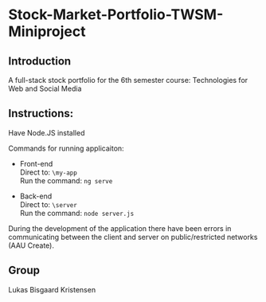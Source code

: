 # Stock-Market-Portfolio-TWSM-Miniproject
<h2>Introduction</h2>
A full-stack stock portfolio for the 6th semester course: Technologies for Web and Social Media


<h2>Instructions:</h2>

Have Node.JS installed

Commands for running applicaiton:
- Front-end<br>
Direct to: ``\my-app``<br>
Run the command: ``ng serve``

- Back-end<br>
Direct to: ``\server``<br>
Run the command: ``node server.js``

During the development of the application there have been errors in communicating between the client and server on public/restricted networks (AAU Create).

<h2>Group</h2>
Lukas Bisgaard Kristensen

